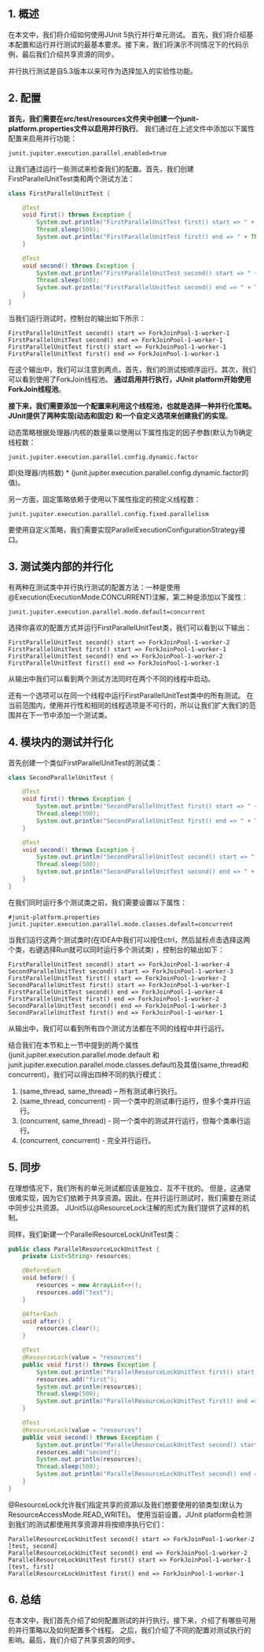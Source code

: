 ## 1. 概述

在本文中，我们将介绍如何使用JUnit 5执行并行单元测试。
首先，我们将介绍基本配置和运行并行测试的最基本要求。接下来，我们将演示不同情况下的代码示例，最后我们介绍共享资源的同步。

并行执行测试是自5.3版本以来可作为选择加入的实验性功能。

## 2. 配置

**首先，我们需要在src/test/resources文件夹中创建一个junit-platform.properties文件以启用并行执行**。
我们通过在上述文件中添加以下属性配置来启用并行功能：

```properties
junit.jupiter.execution.parallel.enabled=true
```

让我们通过运行一些测试来检查我们的配置。首先，我们创建FirstParallelUnitTest类和两个测试方法：

```java
class FirstParallelUnitTest {

    @Test
    void first() throws Exception {
        System.out.println("FirstParallelUnitTest first() start => " + Thread.currentThread().getName());
        Thread.sleep(500);
        System.out.println("FirstParallelUnitTest first() end => " + Thread.currentThread().getName());
    }

    @Test
    void second() throws Exception {
        System.out.println("FirstParallelUnitTest second() start => " + Thread.currentThread().getName());
        Thread.sleep(500);
        System.out.println("FirstParallelUnitTest second() end => " + Thread.currentThread().getName());
    }
}
```

当我们运行测试时，控制台的输出如下所示：

```
FirstParallelUnitTest second() start => ForkJoinPool-1-worker-1
FirstParallelUnitTest second() end => ForkJoinPool-1-worker-1
FirstParallelUnitTest first() start => ForkJoinPool-1-worker-1
FirstParallelUnitTest first() end => ForkJoinPool-1-worker-1
```

在这个输出中，我们可以注意到两点。首先，我们的测试按顺序运行。其次，我们可以看到使用了ForkJoin线程池。
**通过启用并行执行，JUnit platform开始使用ForkJoin线程池**。

**接下来，我们需要添加一个配置来利用这个线程池，也就是选择一种并行化策略。JUnit提供了两种实现(动态和固定)
和一个自定义选项来创建我们的实现**。

动态策略根据处理器/内核的数量乘以使用以下属性指定的因子参数(默认为1)确定线程数：

```
junit.jupiter.execution.parallel.config.dynamic.factor
```

即(处理器/内核数) * (junit.jupiter.execution.parallel.config.dynamic.factor的值)。

另一方面，固定策略依赖于使用以下属性指定的预定义线程数：

```
junit.jupiter.execution.parallel.config.fixed.parallelism
```

要使用自定义策略，我们需要实现ParallelExecutionConfigurationStrategy接口。

## 3. 测试类内部的并行化

有两种在测试类中并行执行测试的配置方法：一种是使用@Execution(ExecutionMode.CONCURRENT)注解，第二种是添加以下属性：

```properties
junit.jupiter.execution.parallel.mode.default=concurrent
```

选择你喜欢的配置方式并运行FirstParallelUnitTest类，我们可以看到以下输出：

```
FirstParallelUnitTest second() start => ForkJoinPool-1-worker-2
FirstParallelUnitTest first() start => ForkJoinPool-1-worker-1
FirstParallelUnitTest second() end => ForkJoinPool-1-worker-2
FirstParallelUnitTest first() end => ForkJoinPool-1-worker-1
```

从输出中我们可以看到两个测试方法同时在两个不同的线程中启动。

还有一个选项可以在同一个线程中运行FirstParallelUnitTest类中的所有测试。
在当前范围内，使用并行性和相同的线程选项是不可行的，所以让我们扩大我们的范围并在下一节中添加一个测试类。

## 4. 模块内的测试并行化

首先创建一个类似FirstParallelUnitTest的测试类：

```java
class SecondParallelUnitTest {

    @Test
    void first() throws Exception {
        System.out.println("SecondParallelUnitTest first() start => " + Thread.currentThread().getName());
        Thread.sleep(500);
        System.out.println("SecondParallelUnitTest first() end => " + Thread.currentThread().getName());
    }

    @Test
    void second() throws Exception {
        System.out.println("SecondParallelUnitTest second() start => " + Thread.currentThread().getName());
        Thread.sleep(500);
        System.out.println("SecondParallelUnitTest second() end => " + Thread.currentThread().getName());
    }
}
```

在我们同时运行多个测试类之前，我们需要设置以下属性：

```properties
#junit-platform.properties
junit.jupiter.execution.parallel.mode.classes.default=concurrent
```

当我们运行这两个测试类时(在IDEA中我们可以按住ctrl，然后鼠标点击选择这两个类，右键选择Run就可以同时运行多个测试类)
，控制台的输出如下：

```
FirstParallelUnitTest second() start => ForkJoinPool-1-worker-4
SecondParallelUnitTest second() start => ForkJoinPool-1-worker-3
FirstParallelUnitTest first() start => ForkJoinPool-1-worker-2
SecondParallelUnitTest first() start => ForkJoinPool-1-worker-1
FirstParallelUnitTest second() end => ForkJoinPool-1-worker-4
FirstParallelUnitTest first() end => ForkJoinPool-1-worker-2
SecondParallelUnitTest second() end => ForkJoinPool-1-worker-3
SecondParallelUnitTest first() end => ForkJoinPool-1-worker-1
```

从输出中，我们可以看到所有四个测试方法都在不同的线程中并行运行。

结合我们在本节和上一节中提到的两个属性(junit.jupiter.execution.parallel.mode.default
和junit.jupiter.execution.parallel.mode.classes.default)及其值(same_thread和concurrent)，我们可以得出四种不同的执行模式：

1. (same_thread, same_thread) – 所有测试串行执行。
2. (same_thread, concurrent) - 同一个类中的测试串行运行，但多个类并行运行。
3. (concurrent, same_thread) - 同一个类中的测试并行运行，但每个类串行运行。
4. (concurrent, concurrent) - 完全并行运行。

## 5. 同步

在理想情况下，我们所有的单元测试都应该是独立、互不干扰的。
但是，这通常很难实现，因为它们依赖于共享资源。因此，在并行运行测试时，我们需要在测试中同步公共资源。
JUnit5以@ResourceLock注解的形式为我们提供了这样的机制。

同样，我们新建一个ParallelResourceLockUnitTest类：

```java
public class ParallelResourceLockUnitTest {
    private List<String> resources;

    @BeforeEach
    void before() {
        resources = new ArrayList<>();
        resources.add("test");
    }

    @AfterEach
    void after() {
        resources.clear();
    }

    @Test
    @ResourceLock(value = "resources")
    public void first() throws Exception {
        System.out.println("ParallelResourceLockUnitTest first() start => " + Thread.currentThread().getName());
        resources.add("first");
        System.out.println(resources);
        Thread.sleep(500);
        System.out.println("ParallelResourceLockUnitTest first() end => " + Thread.currentThread().getName());
    }

    @Test
    @ResourceLock(value = "resources")
    public void second() throws Exception {
        System.out.println("ParallelResourceLockUnitTest second() start => " + Thread.currentThread().getName());
        resources.add("second");
        System.out.println(resources);
        Thread.sleep(500);
        System.out.println("ParallelResourceLockUnitTest second() end => " + Thread.currentThread().getName());
    }
}
```

@ResourceLock允许我们指定共享的资源以及我们想要使用的锁类型(默认为ResourceAccessMode.READ_WRITE)。
使用当前设置，JUnit platform会检测到我们的测试都使用共享资源并将按顺序执行它们：

```
ParallelResourceLockUnitTest second() start => ForkJoinPool-1-worker-2
[test, second]
ParallelResourceLockUnitTest second() end => ForkJoinPool-1-worker-2
ParallelResourceLockUnitTest first() start => ForkJoinPool-1-worker-1
[test, first]
ParallelResourceLockUnitTest first() end => ForkJoinPool-1-worker-1
```

## 6. 总结

在本文中，我们首先介绍了如何配置测试的并行执行。接下来，介绍了有哪些可用的并行策略以及如何配置多个线程。
之后，我们介绍了不同的配置对测试执行的影响。最后，我们介绍了共享资源的同步。